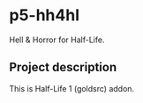 # p5-hh4hl
Hell & Horror for Half-Life.

## Project description
This is Half-Life 1 (goldsrc) addon.

